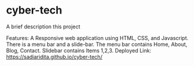 ﻿# cyber-tech
A brief description this project

Features: A Responsive web application using HTML, CSS, and Javascript. There is a menu bar and a slide-bar. The menu bar contains Home, About, Blog, Contact. Slidebar contains Items 1,2,3.
Deployed Link: https://sadiaridita.github.io/cyber-tech/
